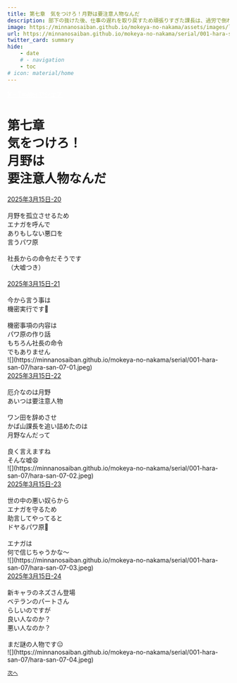 ```yaml
---
title: 第七章　気をつけろ！月野は要注意人物なんだ
description: 部下の抜けた後、仕事の遅れを取り戻すため頑張りすぎた課長は、過労で倒れてしまいました😨
image: https://minnanosaiban.github.io/mokeya-no-nakama/assets/images/logo.png
url: https://minnanosaiban.github.io/mokeya-no-nakama/serial/001-hara-san-07/
twitter_card: summary
hide:
    - date
    # - navigation
    - toc
# icon: material/home
---
```


<p style="margin: 0em;">
  <a href="https://twitter.com/share?url=https://minnanosaiban.github.io/mokeya-no-nakama/serial/001-hara-san-07/ &text=第七章　ワン田退職（部下の抜けた後、仕事の遅れを取り戻すため頑張りすぎた課長は、過労で倒れてしまいました😨）"
     target="_blank" class="bdg-dark" style="color: #FFFFFF;">
    X - Twitterでシェア
  </a>
</p>

<h1 class="center-h">
第七章<br>気をつけろ！<br>月野は<br>要注意人物なんだ
</h1>

<div class="margin-note">
<a href="https://x.com/uNjQzdmj9c99431/status/1900875834455716317" target="_blank">
  <i class="fa-brands fa-x-twitter"></i> 2025年3月15日-20
</a><br>
<br>
月野を孤立させるため<br>
エナガを呼んで<br>
ありもしない悪口を<br>
言うパワ原<br>
<br>
社長からの命令だそうです<br>
（大嘘つき）<br>
<br>
<a href="★★★" target="_blank">
  <i class="fa-brands fa-x-twitter"></i> 2025年3月15日-21
</a><br>
<br>
今から言う事は<br>
機密実行です🔑<br>
<br>
機密事項の内容は<br>
パワ原の作り話<br>
もちろん社長の命令<br>
でもありません<br>
</div>
<div class="center" markdown>
![](https://minnanosaiban.github.io/mokeya-no-nakama/serial/001-hara-san-07/hara-san-07-01.jpeg)
</div>


<div class="margin-note">
<a href="https://x.com/uNjQzdmj9c99431/status/1900879335067664605" target="_blank">
  <i class="fa-brands fa-x-twitter"></i> 2025年3月15日-22
</a><br>
<br>
厄介なのは月野<br>
あいつは要注意人物<br>
<br>
ワン田を辞めさせ<br>
かば山課長を追い詰めたのは<br>
月野なんだって<br>
<br>
良く言えますね<br>
そんな嘘😩<br>
</div>
<div class="center" markdown>
![](https://minnanosaiban.github.io/mokeya-no-nakama/serial/001-hara-san-07/hara-san-07-02.jpeg)
</div>


<div class="margin-note">
<a href="https://x.com/uNjQzdmj9c99431/status/1900879525371920740" target="_blank">
  <i class="fa-brands fa-x-twitter"></i> 2025年3月15日-23
</a><br>
<br>
世の中の悪い奴らから<br>
エナガを守るため<br>
助言してやってると<br>
ドヤるパワ原🤒<br>
<br>
エナガは<br>
何で信じちゃうかな～<br>
</div>
<div class="center" markdown>
![](https://minnanosaiban.github.io/mokeya-no-nakama/serial/001-hara-san-07/hara-san-07-03.jpeg)
</div>


<div class="margin-note">
<a href="https://x.com/uNjQzdmj9c99431/status/1900879773972525476" target="_blank">
  <i class="fa-brands fa-x-twitter"></i> 2025年3月15日-24
</a><br>
<br>
新キャラのネズさん登場<br>
ベテランのパートさん<br>
らしいのですが<br>
良い人なのか？<br>
悪い人なのか？<br>
<br>
まだ謎の人物です😑<br>
</div>
<div class="center" markdown>
![](https://minnanosaiban.github.io/mokeya-no-nakama/serial/001-hara-san-07/hara-san-07-04.jpeg)
</div>

<p class="center" style="font-size: 0.85em;">
  <a href="https://minnanosaiban.github.io/mokeya-no-nakama/serial/001-hara-san-08/" style="text-decoration: underline;">
    次へ
  </a>
</p>